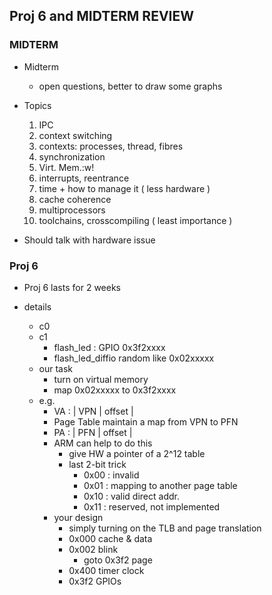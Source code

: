 ## Proj 6 and MIDTERM REVIEW 

### MIDTERM
* Midterm 
	* open questions, better to draw some graphs

* Topics
	1. IPC
	2. context switching
	3. contexts: processes, thread, fibres
	4. synchronization
	5. Virt. Mem.:w!
	6. interrupts, reentrance
	7. time + how to manage it ( less hardware )
	8. cache coherence
	9. multiprocessors
	10. toolchains, crosscompiling ( least importance )
* Should talk with hardware issue

### Proj 6

* Proj 6 lasts for 2 weeks

* details
	* c0
	* c1 
		* flash_led : GPIO 0x3f2xxxx
		* flash_led_diffio random like 0x02xxxxx
	* our task
		* turn on virtual memory 
		* map 0x02xxxxx to 0x3f2xxxx
	* e.g.
		* VA : | VPN | offset |
		* Page Table maintain a map from VPN to PFN
		* PA : | PFN | offset |
		* ARM can help to do this
			* give HW a pointer of a 2^12 table
			* last 2-bit trick
				* 0x00 : invalid
				* 0x01 : mapping to another page table
				* 0x10 : valid direct addr.
				* 0x11 : reserved, not implemented
		* your design
			* simply turning on the TLB and page translation
			* 0x000 cache & data
			* 0x002 blink 
				* goto 0x3f2 page
			* 0x400 timer clock
			* 0x3f2 GPIOs
